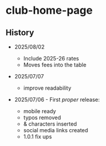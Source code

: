 # club-home-page

## History

- 2025/08/02
  - Include 2025-26 rates
  - Moves fees into the table

- 2025/07/07
  - improve readability

- 2025/07/06 - First _proper_ release:
  - mobile ready
  - typos removed
  - & characters inserted
  - social media links created
  - 1.0.1 fix ups 

